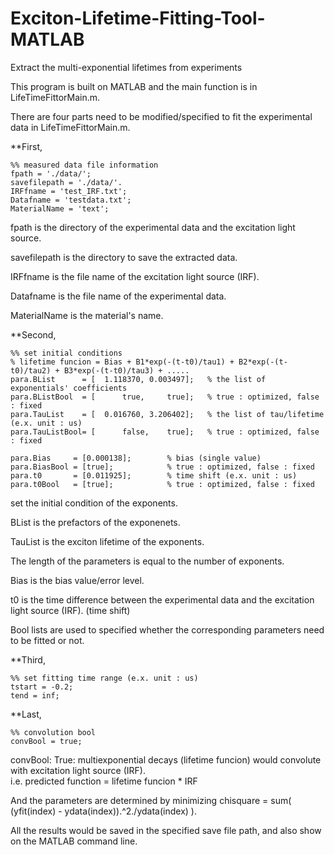 # Exciton-Lifetime-Fitting-Tool-MATLAB
Extract the multi-exponential lifetimes from experiments

This program is built on MATLAB and the main function is in LifeTimeFittorMain.m.

There are four parts need to be modified/specified to fit the experimental data in LifeTimeFittorMain.m.

**First,

    %% measured data file information
    fpath = './data/';
    savefilepath = './data/'. 
    IRFfname = 'test_IRF.txt';
    Datafname = 'testdata.txt';
    MaterialName = 'text';
    
fpath is the directory of the experimental data and the excitation light source. 

savefilepath is the directory to save the extracted data.

IRFfname is the file name of the excitation light source (IRF).

Datafname is the file name of the experimental data.

MaterialName is the material's name.




**Second, 
    
    %% set initial conditions
    % lifetime funcion = Bias + B1*exp(-(t-t0)/tau1) + B2*exp(-(t-t0)/tau2) + B3*exp(-(t-t0)/tau3) + .....   
    para.BList      = [  1.118370, 0.003497];   % the list of exponentials' coefficients
    para.BListBool  = [      true,     true];   % true : optimized, false : fixed
    para.TauList    = [  0.016760, 3.206402];   % the list of tau/lifetime (e.x. unit : us)
    para.TauListBool= [      false,    true];   % true : optimized, false : fixed
    
    para.Bias     = [0.000138];        % bias (single value)
    para.BiasBool = [true];            % true : optimized, false : fixed
    para.t0       = [0.011925];        % time shift (e.x. unit : us)
    para.t0Bool   = [true];            % true : optimized, false : fixed
    
    
set the initial condition of the exponents.

BList is the prefactors of the exponenets.

TauList is the exciton lifetime of the exponents.

The length of the parameters is equal to the number of exponents.


Bias is the bias value/error level.

t0 is the time difference between the experimental data and the excitation light source (IRF). (time shift)


Bool lists are used to specified whether the corresponding parameters need to be fitted or not. 





**Third, 

    %% set fitting time range (e.x. unit : us)
    tstart = -0.2;
    tend = inf;
    
    

**Last,

    %% convolution bool
    convBool = true;
    
convBool: True:  multiexponential decays (lifetime funcion) would convolute with excitation light source (IRF).  
                 i.e. predicted function = lifetime funcion * IRF
    
    
And the parameters are determined by minimizing chisquare = sum( (yfit(index) - ydata(index)).^2./ydata(index) ).
    
    
All the results would be saved in the specified save file path, and also show on the MATLAB command line.

